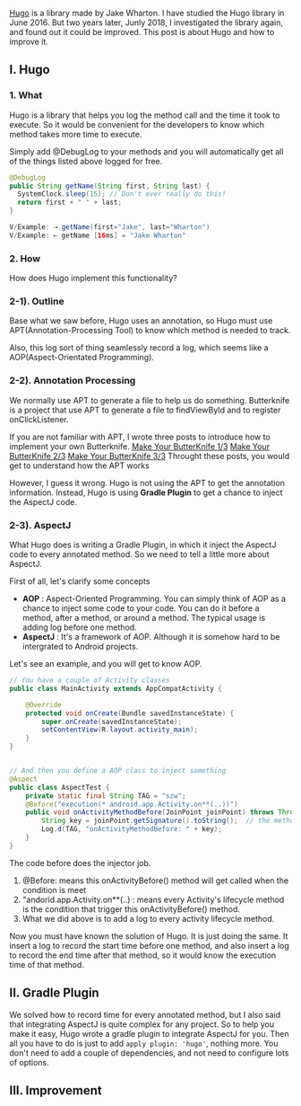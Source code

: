[Hugo](https://github.com/JakeWharton/hugo) is a library made by Jake Wharton. I have studied the Hugo library in June 2016. But two years later, Junly 2018, I investigated the library again, and found out it could be improved. This post is about Hugo and how to improve it.

## I. Hugo

### 1.  What 
Hugo is a library that helps you log the method call and the time it took to execute.  So it would be convenient for the developers to know which method takes more time to execute. 

Simply add @DebugLog to your methods and you will automatically get all of the things listed above logged for free.
```java
@DebugLog
public String getName(String first, String last) {
  SystemClock.sleep(15); // Don't ever really do this!
  return first + " " + last;
}
```

``` java
V/Example: ⇢ getName(first="Jake", last="Wharton")
V/Example: ⇠ getName [16ms] = "Jake Wharton"
```

### 2. How
How does Hugo implement this functionality? 

### 2-1). Outline
Base what we saw before, Hugo uses an annotation, so Hugo must use APT(Annotation-Processing Tool) to know which method is needed to track.

Also, this log sort of thing seamlessly record a log, which seems like a AOP(Aspect-Orientated Programming). 

### 2-2). Annotation Processing
We normally use APT to generate a file to help us do something. Butterknife is a project that use APT to generate a file to findViewById and to register onClickListener. 

If you are not familiar with APT, I wrote three posts to introduce how to implement your own Butterknife. 
[Make Your ButterKnife 1/3](https://github.com/songzhw/songzhw.github.io/blob/master/open_src/2016-05-26-make-your-own-butterknife-1.md)
[Make Your ButterKnife 2/3](https://github.com/songzhw/songzhw.github.io/blob/master/open_src/2016-05-27-make-your-own-butterknife-2.md)
[Make Your ButterKnife 3/3](https://github.com/songzhw/songzhw.github.io/blob/master/open_src/2016-05-29-make-your-own-butterknife-3.md)
Throught these posts, you would get to understand how the APT works

However, I guess it wrong. Hugo is not using the APT to get the annotation information. Instead, Hugo is using **Gradle Plugin** to get a chance to inject the AspectJ code.

### 2-3). AspectJ
What Hugo does is writing a Gradle Plugin, in which it inject the AspectJ code to every annotated method. So we need to tell a little more about AspectJ. 

First of all, let's clarify some concepts
* **AOP** : Aspect-Oriented Programming.   You can simply think of AOP as a chance to inject some code to your code. You can do it before a method, after a method, or around a method. The typical usage is adding log before one method.
* **AspectJ** : It's a framework of AOP. Although it is somehow hard to be intergrated to Android projects.

Let's see an example, and you will get to know AOP.

```java
// You have a couple of Activity classes
public class MainActivity extends AppCompatActivity {

    @Override
    protected void onCreate(Bundle savedInstanceState) {
        super.onCreate(savedInstanceState);
        setContentView(R.layout.activity_main);
    }
}


// And then you define a AOP class to inject something
@Aspect
public class AspectTest {
    private static final String TAG = "szw";
    @Before("execution(* android.app.Activity.on**(..))")
    public void onActivityMethodBefore(JoinPoint joinPoint) throws Throwable {
        String key = joinPoint.getSignature().toString();  // the method name
        Log.d(TAG, "onActivityMethodBefore: " + key);
    }
}

```

The code before does the injector job. 
1. @Before: means this onActivityBefore() method will get called when the condition is meet
2. "andorid.app.Activity.on**(..) : means every Activity's lifecycle method is the condition that trigger this onActivityBefore() method.
3. What we did above is to add a log to every activity lifecycle method.

Now you must have known the solution of Hugo. It is just doing the same. It insert a log to record the start time before one method, and also insert a log to record the end time after that method, so it would know the execution time of that method.  


## II. Gradle Plugin
We solved how to record time for every annotated method, but I also said that integrating AspectJ is quite complex for any project. So to help you make it easy, Hugo wrote a gradle plugin to integrate AspectJ for you. Then all you have to do is just to add `apply plugin: 'hugo'`, nothing more. You don't need to add a couple of dependencies, and not need to  configure lots of options.




## III. Improvement